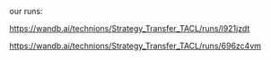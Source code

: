 our runs:

https://wandb.ai/technions/Strategy_Transfer_TACL/runs/l921jzdt

https://wandb.ai/technions/Strategy_Transfer_TACL/runs/696zc4vm
